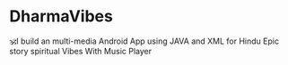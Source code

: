 # DharmaVibes
🕉️I build an multi-media Android App using JAVA and XML for Hindu Epic story spiritual Vibes With Music Player
